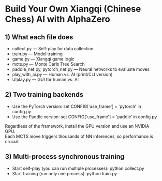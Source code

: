 # Build Your Own Xiangqi (Chinese Chess) AI with AlphaZero

## 1) What each file does
- collect.py — Self-play for data collection  
- train.py — Model training  
- game.py — Xiangqi game logic  
- mcts.py — Monte Carlo Tree Search  
- paddle_net.py, pytorch_net.py — Neural networks to evaluate moves  
- play_with_ai.py — Human vs. AI (print/CLI version)  
- UIplay.py — GUI for human vs. AI  

## 2) Two training backends
- Use the PyTorch version: set CONFIG['use_frame'] = 'pytorch' in config.py  
- Use the Paddle version: set CONFIG['use_frame'] = 'paddle' in config.py  

Regardless of the framework, install the GPU version and use an NVIDIA GPU.  
Each MCTS move triggers thousands of NN inferences, so performance is crucial.

## 3) Multi-process synchronous training
- Start self-play (you can run multiple processes):
  python collect.py  
- Start training (run only one process):
  python train.py
